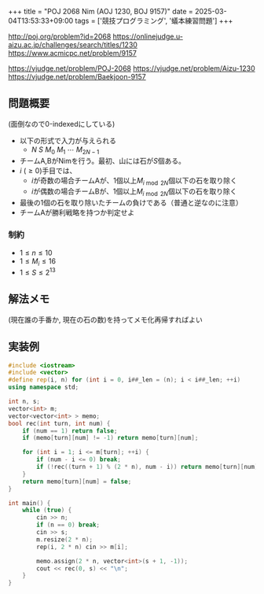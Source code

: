 +++
title = "POJ 2068 Nim (AOJ 1230, BOJ 9157)"
date = 2025-03-04T13:53:33+09:00
tags = ['競技プログラミング', '蟻本練習問題']
+++

http://poj.org/problem?id=2068
https://onlinejudge.u-aizu.ac.jp/challenges/search/titles/1230
https://www.acmicpc.net/problem/9157

https://vjudge.net/problem/POJ-2068
https://vjudge.net/problem/Aizu-1230
https://vjudge.net/problem/Baekjoon-9157
<!--more-->
## 問題概要
(面倒なので0-indexedにしている)

- 以下の形式で入力が与えられる
	- $N\ S\ M_0\ M_1\ \cdots\ M_{2N-1}$
- チームA,BがNimを行う。最初、山には石が$S$個ある。
- $i\ (\geq 0)$手目では、
	- $i$が奇数の場合チームAが、1個以上$M_{i\bmod{2N}}$個以下の石を取り除く
	- $i$が偶数の場合チームBが、1個以上$M_{i\bmod{2N}}$個以下の石を取り除く
- 最後の1個の石を取り除いたチームの負けである（普通と逆なのに注意）
- チームAが勝利戦略を持つか判定せよ
### 制約
- $1\leq n\leq 10$
- $1\leq M_i \leq 16$
- $1\leq S\leq 2^{13}$
## 解法メモ
(現在誰の手番か, 現在の石の数)を持ってメモ化再帰すればよい
## 実装例
```cpp
#include <iostream>
#include <vector>
#define rep(i, n) for (int i = 0, i##_len = (n); i < i##_len; ++i)
using namespace std;

int n, s;
vector<int> m;
vector<vector<int> > memo;
bool rec(int turn, int num) {
    if (num == 1) return false;
    if (memo[turn][num] != -1) return memo[turn][num];

    for (int i = 1; i <= m[turn]; ++i) {
        if (num - i <= 0) break;
        if (!rec((turn + 1) % (2 * n), num - i)) return memo[turn][num] = true;
    }
    return memo[turn][num] = false;
}

int main() {
    while (true) {
        cin >> n;
        if (n == 0) break;
        cin >> s;
        m.resize(2 * n);
        rep(i, 2 * n) cin >> m[i];

        memo.assign(2 * n, vector<int>(s + 1, -1));
        cout << rec(0, s) << "\n";
    }
}
```